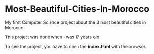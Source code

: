 # Most-Beautiful-Cities-In-Morocco

My first Computer Science project about the 3 most beautiful cities in Morocco. 

This project was done when I was  17 years old.

To see the project, you have to open the **index.html** with the browser.
